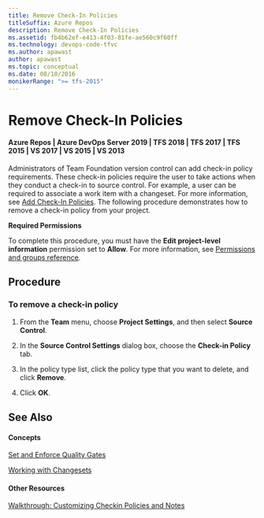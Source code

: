 ```yaml
---
title: Remove Check-In Policies
titleSuffix: Azure Repos
description: Remove Check-In Policies
ms.assetid: fb4b62ef-e413-4f03-81fe-ae560c9f60ff
ms.technology: devops-code-tfvc
ms.author: apawast
author: apawast
ms.topic: conceptual
ms.date: 08/10/2016
monikerRange: ">= tfs-2015"
---
```


# Remove Check-In Policies

#### Azure Repos | Azure DevOps Server 2019 | TFS 2018 | TFS 2017 | TFS 2015 | VS 2017 | VS 2015 | VS 2013

Administrators of Team Foundation version control can add check-in policy requirements. These check-in policies require the user to take actions when they conduct a check-in to source control. For example, a user can be required to associate a work item with a changeset. For more information, see [Add Check-In Policies](add-check-policies.md). The following procedure demonstrates how to remove a check-in policy from your project.

**Required Permissions**

To complete this procedure, you must have the **Edit project-level information** permission set to **Allow**. For more information, see [Permissions and groups reference](../../organizations/security/permissions.md).

## Procedure

### To remove a check-in policy

1.  From the **Team** menu, choose **Project Settings**, and then select **Source Control**.

2.  In the **Source Control Settings** dialog box, choose the **Check-in Policy** tab.

3.  In the policy type list, click the policy type that you want to delete, and click **Remove**.

4.  Click **OK**.

## See Also

#### Concepts

[Set and Enforce Quality Gates](set-enforce-quality-gates.md)

[Working with Changesets](find-view-changesets.md)

#### Other Resources

[Walkthrough: Customizing Checkin Policies and Notes](https://msdn.microsoft.com/library/ms181281)
